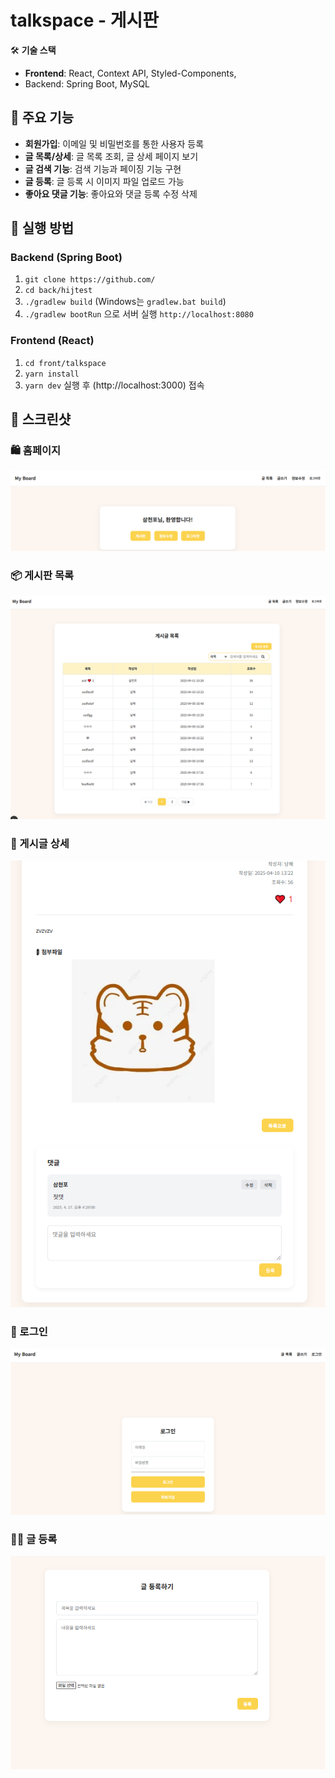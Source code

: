# talkspace - 게시판

🛠 **기술 스택**  
- **Frontend**: React, Context API, Styled-Components,
- Backend: Spring Boot, MySQL

## 📌 주요 기능
- **회원가입**: 이메일 및 비밀번호를 통한 사용자 등록
- **글 목록/상세**: 글 목록 조회, 글 상세 페이지 보기
- **글 검색 기능**: 검색 기능과 페이징 기능 구현
- **글 등록**: 글 등록 시 이미지 파일 업로드 가능
- **좋아요 댓글 기능**: 좋아요와 댓글 등록 수정 삭제

## 🧪 실행 방법
### Backend (Spring Boot)
1. `git clone https://github.com/`
2. `cd back/hijtest`
3. `./gradlew build` (Windows는 `gradlew.bat build`)
4. `./gradlew bootRun` 으로 서버 실행 `http://localhost:8080`


### Frontend (React)
1. `cd front/talkspace`
2. `yarn install`
3. `yarn dev` 실행 후 (http://localhost:3000) 접속

## 📸 스크린샷

### 🛍️ 홈페이지
![홈페이지](./img/HomePage.png)

### 📦 게시판 목록
![게시판 목록](./img/BoardList.png)

### 🛒 게시글 상세
![게시글 상세](./img/Detail.png)

### 🔐 로그인
![로그인](./img/Login.png)

### 🧑‍💼 글 등록
![글 등록](./img/add-Board.png)

